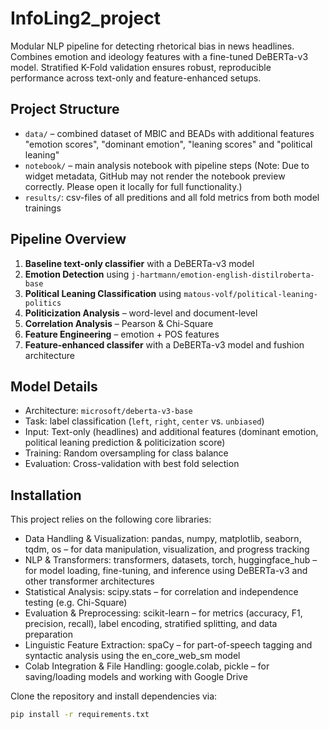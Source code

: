 # InfoLing2_project
Modular NLP pipeline for detecting rhetorical bias in news headlines. Combines emotion and ideology features with a fine-tuned DeBERTa-v3 model. Stratified K-Fold validation ensures robust, reproducible performance across text-only and feature-enhanced setups.

## Project Structure

- `data/` – combined dataset of MBIC and BEADs with additional features "emotion scores", "dominant emotion", "leaning scores" and "political leaning"
- `notebook/` – main analysis notebook with pipeline steps (Note: Due to widget metadata, GitHub may not render the notebook preview correctly. Please open it locally for full functionality.)
- `results/`: csv-files of all preditions and all fold metrics from both model trainings 

## Pipeline Overview

1. **Baseline text-only classifier** with a DeBERTa-v3 model 
2. **Emotion Detection** using `j-hartmann/emotion-english-distilroberta-base`  
3. **Political Leaning Classification** using `matous-volf/political-leaning-politics`
4. **Politicization Analysis** – word-level and document-level  
5. **Correlation Analysis** – Pearson & Chi-Square  
7. **Feature Engineering** – emotion + POS features  
8. **Feature-enhanced classifer** with a DeBERTa-v3 model and fushion architecture

## Model Details

- Architecture: `microsoft/deberta-v3-base`  
- Task: label classification (`left`, `right`, `center` vs. `unbiased`)  
- Input: Text-only (headlines) and additional features (dominant emotion, political leaning prediction & politicization score)  
- Training: Random oversampling for class balance  
- Evaluation: Cross-validation with best fold selection

## Installation

This project relies on the following core libraries:
- Data Handling & Visualization: pandas, numpy, matplotlib, seaborn, tqdm, os – for data manipulation, visualization, and progress tracking
- NLP & Transformers: transformers, datasets, torch, huggingface_hub – for model loading, fine-tuning, and inference using DeBERTa-v3 and other transformer architectures
- Statistical Analysis: scipy.stats – for correlation and independence testing (e.g. Chi-Square)
- Evaluation & Preprocessing: scikit-learn – for metrics (accuracy, F1, precision, recall), label encoding, stratified splitting, and data preparation
- Linguistic Feature Extraction: spaCy – for part-of-speech tagging and syntactic analysis using the en_core_web_sm model
- Colab Integration & File Handling: google.colab, pickle – for saving/loading models and working with Google Drive


Clone the repository and install dependencies via:

```bash
pip install -r requirements.txt
